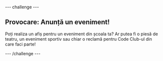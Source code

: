 \--- challenge \---

## Provocare: Anunță un eveniment!

Poți realiza un afiș pentru un eveniment din școala ta? Ar putea fi o piesă de teatru, un eveniment sportiv sau chiar o reclamă pentru Code Club-ul din care faci parte!

\--- /challenge \---